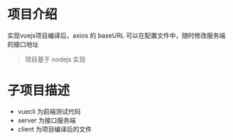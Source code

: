 # 项目介绍

实现vuejs项目编译后，axios 的 baseURL 可以在配置文件中，随时修改服务端的接口地址

> 项目基于 nodejs 实现

# 子项目描述

* vuecli 为前端测试代码
* server 为接口服务端
* client 为项目编译后的文件

